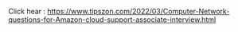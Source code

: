 

Click hear : https://www.tipszon.com/2022/03/Computer-Network-questions-for-Amazon-cloud-support-associate-interview.html
